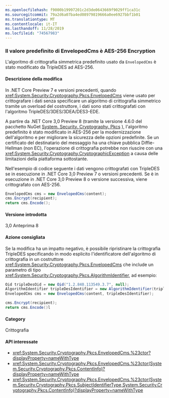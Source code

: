 ```yaml
---
ms.openlocfilehash: f9000b19997201c2d3de0643669f9029ff1ca31c
ms.sourcegitcommit: 79a2d6a07ba4ed08979819666a0ee6927bbf1b01
ms.translationtype: MT
ms.contentlocale: it-IT
ms.lasthandoff: 11/28/2019
ms.locfileid: "74567983"
---
```

### <a name="envelopedcms-defaults-to-aes-256-encryption"></a>Il valore predefinito di EnvelopedCms è AES-256 Encryption

L'algoritmo di crittografia simmetrica predefinito usato da `EnvelopedCms` è stato modificato da TripleDES ad AES-256.

#### <a name="change-description"></a>Descrizione della modifica

In .NET Core Preview 7 e versioni precedenti, quando <xref:System.Security.Cryptography.Pkcs.EnvelopedCms> viene usato per crittografare i dati senza specificare un algoritmo di crittografia simmetrico tramite un overload del costruttore, i dati sono stati crittografati con l'algoritmo TripleDES/3DES/3DEA/DES3-EDE.

A partire da .NET Core 3,0 Preview 8 (tramite la versione 4.6.0 del pacchetto NuGet [System. Security. Cryptography. Pkcs](https://www.nuget.org/packages/System.Security.Cryptography.Pkcs/) ), l'algoritmo predefinito è stato modificato in AES-256 per la modernizzazione dell'algoritmo e per migliorare la sicurezza delle opzioni predefinite. Se un certificato del destinatario del messaggio ha una chiave pubblica Diffie-Hellman (non EC), l'operazione di crittografia potrebbe non riuscire con una <xref:System.Security.Cryptography.CryptographicException> a causa delle limitazioni della piattaforma sottostante.

Nell'esempio di codice seguente i dati vengono crittografati con TripleDES se in esecuzione in .NET Core 3,0 Preview 7 o versioni precedenti. Se è in esecuzione in .NET Core 3,0 Preview 8 o versione successiva, viene crittografato con AES-256.

```csharp
EnvelopedCms cms = new EnvelopedCms(content);
cms.Encrypt(recipient);
return cms.Encode();
```

#### <a name="version-introduced"></a>Versione introdotta

3,0 Anteprima 8

#### <a name="recommended-action"></a>Azione consigliata

Se la modifica ha un impatto negativo, è possibile ripristinare la crittografia TripleDES specificando in modo esplicito l'identificatore dell'algoritmo di crittografia in un costruttore <xref:System.Security.Cryptography.Pkcs.EnvelopedCms> che include un parametro di tipo <xref:System.Security.Cryptography.Pkcs.AlgorithmIdentifier>, ad esempio:

```csharp
Oid tripleDesOid = new Oid("1.2.840.113549.3.7", null);
AlgorithmIdentifier tripleDesIdentifier = new AlgorithmIdentifier(tripleDesOid);
EnvelopedCms cms = new EnvelopedCms(content, tripleDesIdentifier);

cms.Encrypt(recipient);
return cms.Encode()l
```

#### <a name="category"></a>Category

Crittografia

#### <a name="affected-apis"></a>API interessate

- <xref:System.Security.Cryptography.Pkcs.EnvelopedCms.%23ctor?displayProperty=nameWithType>
- <xref:System.Security.Cryptography.Pkcs.EnvelopedCms.%23ctor(System.Security.Cryptography.Pkcs.ContentInfo)?displayProperty=nameWithType>
- <xref:System.Security.Cryptography.Pkcs.EnvelopedCms.%23ctor(System.Security.Cryptography.Pkcs.SubjectIdentifierType,System.Security.Cryptography.Pkcs.ContentInfo)?displayProperty=nameWithType>

<!--

### Affected APIs

- `M:System.Security.Cryptography.Pkcs.EnvelopedCms.#ctor`
- `M:System.Security.Cryptography.Pkcs.EnvelopedCms.#ctor(System.Security.Cryptography.Pkcs.ContentInfo)`
- `M:System.Security.Cryptography.Pkcs.EnvelopedCms.%23ctor(System.Security.Cryptography.Pkcs.SubjectIdentifierType,System.Security.Cryptography.Pkcs.ContentInfo)`

-->

